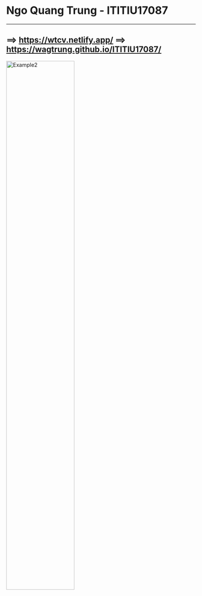 # Ngo Quang Trung - ITITIU17087
--------------------------------------------------
==> https://wtcv.netlify.app/
==> https://wagtrung.github.io/ITITIU17087/
----------------------------------------------------
<img src="https://wtcv.netlify.app/img/homepic.png" alt="Example2" style="width:60%;">
